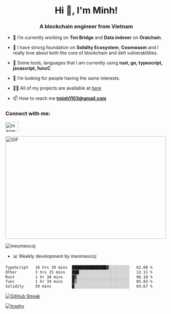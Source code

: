 <h1 align="center">Hi 👋, I'm Minh!</h1>
<h3 align="center">A blockchain engineer from Vietnam</h3>

- 🌱 I’m currently working on **Ton Bridge** and **Data indexer** on **Oraichain**.

- 📖 I have strong foundation on **Solidity Ecosystem**, **Cosmwasm** and I really love about both the core of blockchain and defi vulnerabilities.

- 💬 Some tools, languages that I am currently using **rust, go, typescript, javascript, funcC**

- 🤝 I’m looking for people having the same interests.

- 👨‍💻 All of my projects are available at [here](https://github.com/meomeocoj?tab=repositories)

- 📫 How to reach me **tminh1103@gmail.com**


<h3 align="left">Connect with me:</h3>
<p align="left">
<a href="https://www.linkedin.com/in/meomeocoj/" target="blank"><img align="center" src="https://raw.githubusercontent.com/rahuldkjain/github-profile-readme-generator/master/src/images/icons/Social/linked-in-alt.svg" alt="meomeocoj" height="30" width="40" /></a>
</p>
<img align="center" alt="GIF" src="https://media.giphy.com/media/v1.Y2lkPTc5MGI3NjExaGx2OTI2N240MnFxdWYxZmY5NHJwaDI4MmQ0MTl6bHY5cmsxNm90OSZlcD12MV9pbnRlcm5hbF9naWZfYnlfaWQmY3Q9Zw/lQJNunHwZ32RGilGRO/giphy.gif" width="500" height="320" />

<p><img align="center" src="https://github-readme-stats.vercel.app/api/top-langs?username=meomeocoj&show_icons=true&locale=en&layout=compact" alt="meomeocoj" /></p>

- 📊 Weekly development by meomeocoj:
<!--START_SECTION:waka-->

```txt
TypeScript   16 hrs 39 mins  ███████████████▓░░░░░░░░░   62.00 %
Other        3 hrs 15 mins   ███░░░░░░░░░░░░░░░░░░░░░░   12.11 %
Rust         1 hr 38 mins    █▓░░░░░░░░░░░░░░░░░░░░░░░   06.10 %
func         1 hr 34 mins    █▒░░░░░░░░░░░░░░░░░░░░░░░   05.83 %
Solidity     59 mins         █░░░░░░░░░░░░░░░░░░░░░░░░   03.67 %
```

<!--END_SECTION:waka-->

[![GitHub Streak](https://github-readme-streak-stats-74c61n9fv-meomeocojs-projects.vercel.app?user=meomeocoj&theme=dark&hide_border=true&exclude_days=Sun%2CSat)](https://git.io/streak-stats)

[![trophy](https://github-profile-trophy.vercel.app/?username=meomeocoj&theme=onedark)]()

